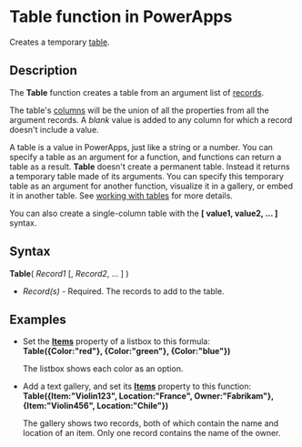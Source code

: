 <properties
	pageTitle="Table function | Microsoft PowerApps"
	description="Reference information, including syntax and examples, for the Table function in PowerApps"
	services=""
	suite="powerapps"
	documentationCenter="na"
	authors="gregli-msft"
	manager="dwrede"
	editor=""
	tags=""/>

<tags
   ms.service="powerapps"
   ms.devlang="na"
   ms.topic="article"
   ms.tgt_pltfrm="na"
   ms.workload="na"
   ms.date="11/07/2015"
   ms.author="gregli"/>

# Table function in PowerApps #

Creates a temporary [table](../working-with-tables.md).

## Description ##

The **Table** function creates a table from an argument list of [records](../working-with-tables.md#records).

The table's [columns](../working-with-tables.md#columns) will be the union of all the properties from all the argument records. A *blank* value is added to any column for which a record doesn't include a value.

A table is a value in PowerApps, just like a string or a number. You can specify a table as an argument for a function, and functions can return a table as a result. **Table** doesn't create a permanent table. Instead it returns a temporary table made of its arguments.  You can specify this temporary table as an argument for another function, visualize it in a gallery, or embed it in another table.  See [working with tables](../working-with-tables.md) for more details.

You can also create a single-column table with the **[ value1, value2, ... ]** syntax.

## Syntax ##

**Table**( *Record1* [, *Record2*, ... ] )

- *Record(s)* - Required. The records to add to the table.

## Examples ##

- Set the **[Items](../controls/properties-core.md)** property of a listbox to this formula:
<br>**Table({Color:"red"}, {Color:"green"}, {Color:"blue"})**

	The listbox shows each color as an option.

- Add a text gallery, and set its **[Items](../controls/properties-core.md)** property to this function:<br>
**Table({Item:"Violin123", Location:"France", Owner:"Fabrikam"}, {Item:"Violin456", Location:"Chile"})**

	The gallery shows two records, both of which contain the name and location of an item. Only one record contains the name of the owner.
